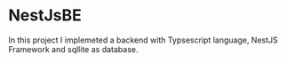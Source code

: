 # NestJsBE
In this project I implemeted a backend with Typsescript language, NestJS Framework and sqllite as database.
